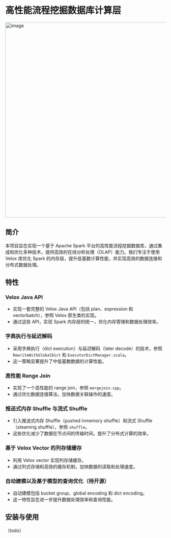 
# 高性能流程挖掘数据库计算层

<img width="612" alt="image" src="https://github.com/user-attachments/assets/1fd2ecb7-f7b7-44fe-b330-956f9640f9dc">

## 简介
本项目旨在实现一个基于 Apache Spark 平台的高性能流程挖掘数据库，通过集成和优化多种技术，提供高效的在线分析处理（OLAP）能力。我们专注于使用 Velox 库优化 Spark 的内存层，提升低基数计算性能，并实现高效的数据连接和分布式数据处理。

## 特性

### Velox Java API
- 实现一套完整的 Velox Java API（包括 plan、expression 和 vectorbatch），参照 Velox 原生类的实现。
- 通过这些 API，实现 Spark 内存层的统一，优化内存管理和数据处理效率。

### 字典执行与延迟解码
- 采用字典执行（dict execution）与延迟解码（later decode）的技术，参照 `RewriteWithGlobalDict` 和 `ExecutorDictManager.scala`。
- 这一策略显著提升了中低基数数据的计算性能。

### 高性能 Range Join
- 实现了一个高性能的 range join，参照 `mergejoin.cpp`。
- 通过优化数据连接算法，加快数据关联操作的速度。

### 推送式内存 Shuffle 与流式 Shuffle
- 引入推送式内存 Shuffle（pushed inmemory shuffle）和流式 Shuffle（steaming shuffle），参照 `shuffle`。
- 这些优化减少了数据在节点间的传输时间，提升了分布式计算的效率。

### 基于 Velox Vector 的列存储缓存
- 利用 Velox vector 实现列存储缓存。
- 通过列式存储和高效的缓存机制，加快数据的读取和处理速度。

### 自动建模以及基于模型的查询优化（待开源）
- 自动建模包括 bucket group、global encoding 和 dict encoding。
- 这一特性旨在进一步提升数据处理效率和查询性能。

## 安装与使用
（todo）
